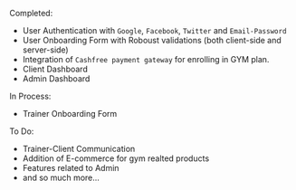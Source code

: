 Completed:

- User Authentication with `Google`, `Facebook`, `Twitter` and `Email-Password`
- User Onboarding Form with Roboust validations (both client-side and server-side)
- Integration of `Cashfree payment gateway` for enrolling in GYM plan.
- Client Dashboard
- Admin Dashboard

In Process:

- Trainer Onboarding Form

To Do:

- Trainer-Client Communication
- Addition of E-commerce for gym realted products
- Features related to Admin
- and so much more...
